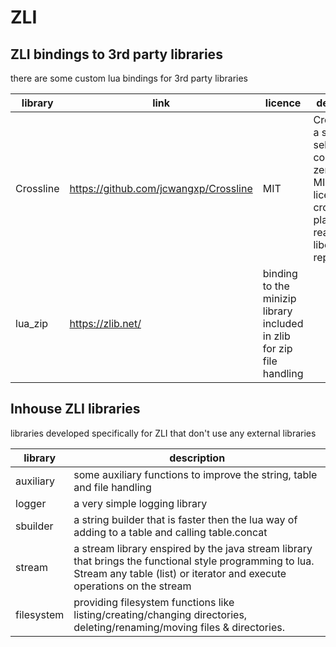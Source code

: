 # ZLI


## ZLI bindings to 3rd party libraries
there are some custom lua bindings for 3rd party libraries

| library   | link                                  | licence                                                               | description                                                                                                        |
| --------- | ------------------------------------- | --------------------------------------------------------------------- | ------------------------------------------------------------------------------------------------------------------ |
| Crossline | https://github.com/jcwangxp/Crossline | MIT                                                                   | Crossline is a small, self-contained, zero-config, MIT licensed, cross-platform, readline and libedit replacement. |
| lua_zip   | https://zlib.net/                     | binding to the minizip library included in zlib for zip file handling |

## Inhouse ZLI libraries
libraries developed specifically for ZLI that don't use any external libraries

| library    | description                                                                                                                                                                         |
| ---------- | ----------------------------------------------------------------------------------------------------------------------------------------------------------------------------------- |
| auxiliary  | some auxiliary functions to improve the string, table and file handling                                                                                                             |
| logger     | a very simple logging library                                                                                                                                                       |
| sbuilder   | a string builder that is faster then the lua way of adding to a table and calling table.concat                                                                                      |
| stream     | a stream library enspired by the java stream library that brings the functional style programming to lua. Stream any table (list) or iterator and execute operations on the stream  |
| filesystem | providing filesystem functions like listing/creating/changing directories, deleting/renaming/moving files & directories.                                                            |
